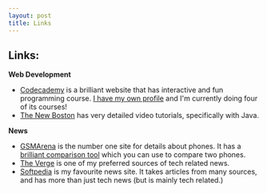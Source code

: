 ```yaml
---
layout: post
title: Links
---
```


<h2> Links: </h2>  
  
**Web Development**
 - [Codecademy](http://codecademy.com) is a brilliant website that has interactive and fun programming course. [I have my own profile](http://www.codecademy.com/faresalaboud) and I'm currently doing four of its courses!
 - [The New Boston](http://thenewboston.org) has very detailed video tutorials, specifically with Java.
  
**News**
 - [GSMArena](http://gsmarena.com) is the number one site for details about phones. It has a [brilliant comparison tool](http://www.gsmarena.com/compare.php3) which you can use to compare two phones.
 - [The Verge](http://theverge.com/) is one of my preferred sources of tech related news.
 - [Softpedia](http://news.softpedia.com/) is my favourite news site. It takes articles from many sources, and has more than just tech news (but is mainly tech related.)
